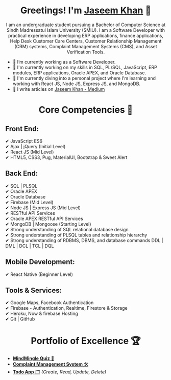 <h1 align="center">Greetings! I'm <a href="https://linktr.ee/jaseemkhandev">Jaseem Khan</a> 👋</h1>
<p align="center">I am an undergraduate student pursuing a Bachelor of Computer Science at Sindh Madressatul Islam University (SMIU). I am a Software Developer with practical experience in developing ERP applications, finance applications, Help Desk Customer Care Centers, Customer Relationship Management (CRM) systems, Complaint Management Systems (CMS), and Asset Verification Tools.</p>

- 🔭 I’m currently working as a Software Developer.
- 🌱 I'm currently working on my skills in SQL, PL/SQL, JavaScript, ERP modules, ERP applications, Oracle APEX, and Oracle Database.
- 🚀 I'm currently diving into a personal project where I'm learning and working with React JS, Node JS, Express JS, and MongoDB.
- 📝 I write articles on [Jaseem Khan - Medium](https://medium.com/@jaseemkhandev)

<h1 align="center">Core Competencies 🎯</h1>

## Front End:
✔ JavaScript ES6 <br />
✔ Ajax | jQuery (Initial Level) <br />
✔ React JS (Mid Level) <br />
✔ HTML5, CSS3, Pug, MaterialUI, Bootstrap & Sweet Alert <br />

## Back End:
✔ SQL | PLSQL <br />
✔ Oracle APEX <br />
✔ Oracle Database <br />
✔ Firebase (Mid Level) <br />
✔ Node JS | Express JS (Mid Level) <br />
✔ RESTful API Services <br />
✔ Oracle APEX RESTful API Services <br />
✔ MongoDB | Mongoose (Starting Level) <br />
✔ Strong understanding of SQL relational database design <br />
✔ Strong understanding of PLSQL tables and relationship hierarchy <br />
✔ Strong understanding of RDBMS, DBMS, and database commands DDL | DML | DCL | TCL | DQL <br />

## Mobile Development:
✔ React Native (Beginner Level) <br />

## Tools & Services:
✔ Google Maps, Facebook Authentication <br />
✔ Firebase - Authentication, Realtime, Firestore & Storage <br />
✔ Heroku, Now & firebase Hosting <br />
✔ Git | GitHub <br />

<h1 align="center">Portfolio of Excellence 🏆</h1>

- [**MindMingle Quiz**  🔄](https://medium.com/@jaseemkhandev)
- [**Complaint Management System**  🛠️](https://apex.oracle.com/pls/apex/r/jasorcel/complaint-management-system-cms/login)
- [**Todo App** 🗂️](https://jaseemkhan211.github.io/TodoApp) *(Create, Read, Update, Delete)*

